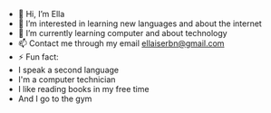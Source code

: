 - 👋 Hi, I’m Ella
- 👀 I’m interested in learning new languages ​​and about the internet
- 🌱 I’m currently learning computer and about technology
- 📫 Contact me through my email ellaiserbn@gmail.com
- ⚡ Fun fact:
- I speak a second language
- I'm a computer technician
- I like reading books in my free time
- And I go to the gym

<!---
neivaxz/neivaxz is a ✨ special ✨ repository because its `README.md` (this file) appears on your GitHub profile.
You can click the Preview link to take a look at your changes.
--->
